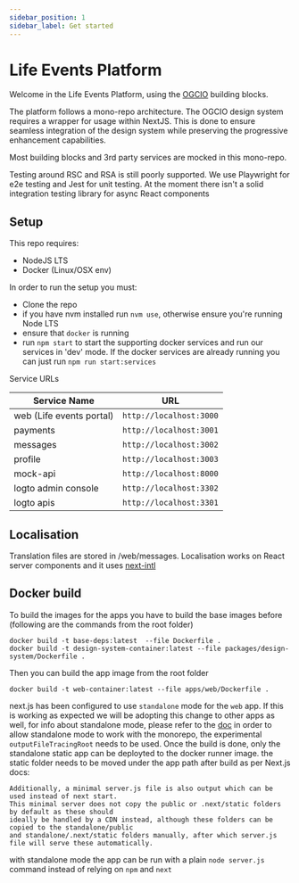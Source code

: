 ```yaml
---
sidebar_position: 1
sidebar_label: Get started
---
```


# Life Events Platform

Welcome in the Life Events Platform, using the [OGCIO](https://www.ogcio.gov.ie/) building blocks.

The platform follows a mono-repo architecture.
The OGCIO design system requires a wrapper for usage within NextJS. This is done to ensure seamless integration of the design system while preserving the progressive enhancement capabilities.

Most building blocks and 3rd party services are mocked in this mono-repo.

Testing around RSC and RSA is still poorly supported. We use Playwright for e2e testing and Jest for unit testing. At the moment there isn't a solid integration testing library for async React components

## Setup

This repo requires:

- NodeJS LTS
- Docker (Linux/OSX env)

In order to run the setup you must:

- Clone the repo
- if you have nvm installed run `nvm use`, otherwise ensure you're running Node LTS
- ensure that `docker` is running
- run `npm start` to start the supporting docker services and run our services in 'dev' mode. If the docker services are already running you can just run `npm run start:services`

Service URLs

| Service Name             | URL                     |
| ------------------------ | ----------------------- |
| web (Life events portal) | `http://localhost:3000` |
| payments                 | `http://localhost:3001` |
| messages                 | `http://localhost:3002` |
| profile                  | `http://localhost:3003` |
| mock-api                 | `http://localhost:8000` |
| logto admin console      | `http://localhost:3302` |
| logto apis               | `http://localhost:3301` |

## Localisation

Translation files are stored in /web/messages. Localisation works on React server components and it uses [next-intl](https://next-intl-docs.vercel.app/)

## Docker build

To build the images for the apps you have to build the base images before (following are the commands from the root folder)

```
docker build -t base-deps:latest  --file Dockerfile .
docker build -t design-system-container:latest --file packages/design-system/Dockerfile .
```

Then you can build the app image from the root folder

```
docker build -t web-container:latest --file apps/web/Dockerfile .
```

next.js has been configured to use `standalone` mode for the `web` app. If this is working as expected we will be adopting this change
to other apps as well, for info about standalone mode, please refer to the [doc](https://nextjs.org/docs/pages/api-reference/next-config-js/output)
in order to allow standalone mode to work with the monorepo, the experimental `outputFileTracingRoot` needs to be used.
Once the build is done, only the standalone static app can be deployted to the docker runner image.
the static folder needs to be moved under the app path after build as per Next.js docs:

```
Additionally, a minimal server.js file is also output which can be used instead of next start.
This minimal server does not copy the public or .next/static folders by default as these should
ideally be handled by a CDN instead, although these folders can be copied to the standalone/public
and standalone/.next/static folders manually, after which server.js file will serve these automatically.
```

with standalone mode the app can be run with a plain `node server.js` command instead of relying on `npm` and `next`
